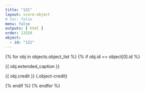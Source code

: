 ```yaml
---
title: "121"
layout: score-object
# toc: false
menu: false
outputs: [ html ]
order: 13320
object:
  - id: "121"
---
```


{% for obj in objects.object_list %}
{% if obj.id == object[0].id %}

{{ obj.extended_caption }}

{{ obj.credit }} {.object-credit}

{% endif %}
{% endfor %}

